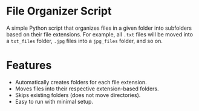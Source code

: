 # File Organizer Script

A simple Python script that organizes files in a given folder into subfolders based on their file extensions. For example, all `.txt` files will be moved into a `txt_files` folder, `.jpg` files into a `jpg_files` folder, and so on.


# Features
- Automatically creates folders for each file extension.
- Moves files into their respective extension-based folders.
- Skips existing folders (does not move directories).
- Easy to run with minimal setup.


